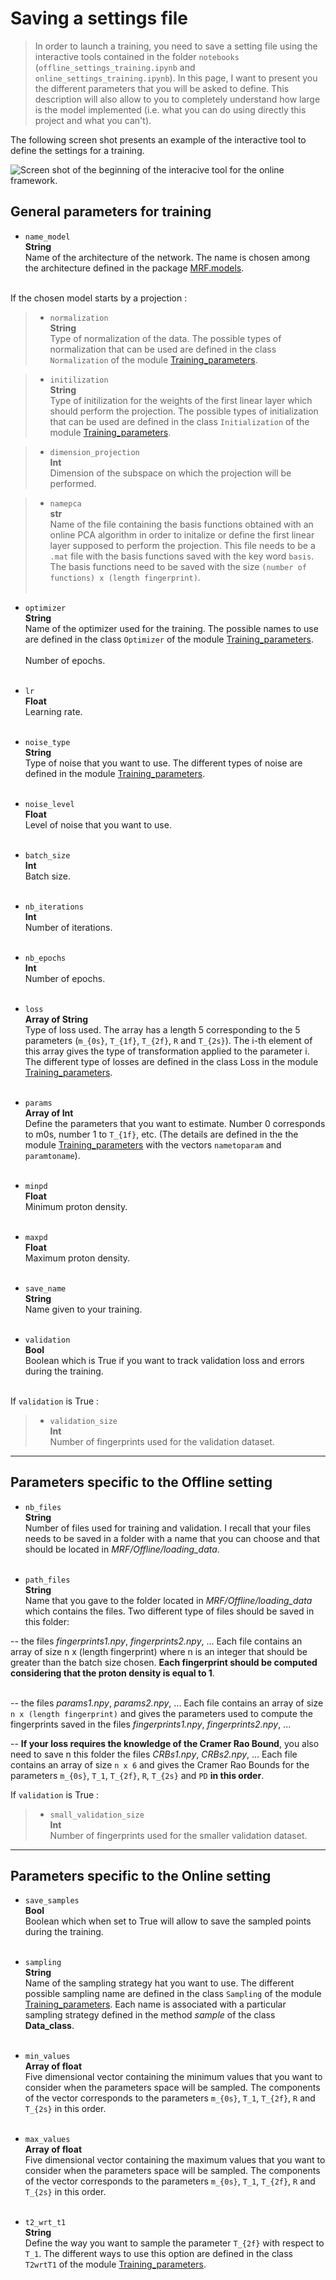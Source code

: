 # Saving a settings file

> In order to launch a training, you need to save a setting file using the interactive tools contained in the folder ``notebooks`` (`offline_settings_training.ipynb` and `online_settings_training.ipynb`). In this page, I want to present you the different parameters that you will be asked to define. This description will also allow to you to completely understand how large is the model implemented (i.e. what you can do using directly this project and what you can't).


The following screen shot presents an example of the interactive tool to define the settings for a training.

![Screen shot of the beginning of the interacive tool for the online framework.](../images/online-settings.png)

## General parameters for training

- `name_model` <br/>
**String**  <br/>
Name of the architecture of the network. The name is chosen among the architecture defined in the package [MRF.models](https://mrf.readthedocs.io/en/latest/autodocs/MRF.models.html). <br/> <br/>


If the chosen model starts by a projection :


> - `normalization` <br/>
**String**  <br/>
Type of normalization of the data. The possible types of normalization that can be used are defined in the class `Normalization` of the module [Training_parameters](https://mrf.readthedocs.io/en/latest/autodocs/MRF.html#module-MRF.Training_parameters). 


>- `initilization` <br/>
**String** <br/>
Type of initilization for the weights of the first linear layer which should perform the projection. The possible types of initialization that can be used are defined in the class `Initialization` of the module [Training_parameters](https://mrf.readthedocs.io/en/latest/autodocs/MRF.html#module-MRF.Training_parameters). 


> - `dimension_projection`  <br/>
**Int**  <br/>
Dimension of the subspace on which the projection will be performed.



>- `namepca` <br/>
**str**  <br/>
Name of the file containing the basis functions obtained with an online PCA algorithm in order to initalize or define the first linear layer supposed to perform the projection. This file needs to be a `.mat` file with the basis functions saved with the key word `basis`. 
The basis functions need to be saved with the size ``(number of functions) x (length fingerprint)``. <br/> <br/>


- `optimizer` <br/>
**String**  <br/>
Name of the optimizer used for the training. The possible names to use are defined in the class `Optimizer` of the module [Training_parameters](https://mrf.readthedocs.io/en/latest/autodocs/MRF.html#module-MRF.Training_parameters). <br/> <br/>
Number of epochs. <br/> <br/>

- `lr` <br/>
**Float**  <br/>
Learning rate. <br/> <br/>


- `noise_type` <br/>
**String**  <br/>
Type of noise that you want to use. The different types of noise are defined in the module [Training_parameters](https://mrf.readthedocs.io/en/latest/autodocs/MRF.html#module-MRF.Training_parameters). <br/> <br/>


- `noise_level` <br/>
**Float**  <br/>
Level of noise that you want to use. <br/> <br/>
 

- `batch_size` <br/>
**Int**  <br/>
Batch size. <br/> <br/>


- `nb_iterations` <br/>
**Int**  <br/>
Number of iterations. <br/> <br/>


- `nb_epochs` <br/>
**Int**  <br/>
Number of epochs. <br/> <br/>


- `loss` <br/>
**Array of String**  <br/>
Type of loss used. The array has a length 5 corresponding to the 5 parameters (`m_{0s}`, `T_{1f}`, `T_{2f}`, `R` and `T_{2s}`). The i-th element of this array gives the type of transformation applied to the parameter i. 
The different type of losses are defined in the class Loss in the module [Training_parameters](https://mrf.readthedocs.io/en/latest/autodocs/MRF.html#module-MRF.Training_parameters). <br/> <br/>



- `params` <br/>
**Array of Int**  <br/>
Define the parameters that you want to estimate. Number 0 corresponds to m0s, number 1 to `T_{1f}`, etc. (The details are defined in the the module [Training_parameters](https://mrf.readthedocs.io/en/latest/autodocs/MRF.html#module-MRF.Training_parameters) with the vectors `nametoparam` and `paramtoname`). <br/> <br/>


- `minpd` <br/>
**Float**  <br/>
Minimum proton density. <br/> <br/>


- `maxpd` <br/>
**Float**  <br/>
Maximum proton density. <br/> <br/>


- `save_name` <br/>
**String**  <br/>
Name given to your training. <br/> <br/>

- `validation` <br/>
**Bool**  <br/>
Boolean which is True if you want to track validation loss and errors during the training. <br/> <br/>


If `validation` is True :

> - `validation_size` <br/>
**Int**  <br/>
Number of fingerprints used for the validation dataset.



------

## Parameters specific to the **Offline** setting

- `nb_files` <br/>
**String**  <br/>
Number of files used for training and validation. I recall that your files needs to be saved in a folder with a name that you can choose and that should be located in *MRF/Offline/loading_data*. <br/> <br/>

- `path_files` <br/>
**String**  <br/>
Name that you gave to the folder located in *MRF/Offline/loading_data* which contains the files. Two different type of files should be saved in this folder:

-- the files *fingerprints1.npy*, *fingerprints2.npy*, ... Each file contains an array of size n x (length fingerprint) where n is an integer that should be greater than the batch size chosen. **Each fingerprint should be computed considering that the proton density is equal to 1**. <br/> <br/>

-- the files *params1.npy*, *params2.npy*, ... Each file contains an array of size ``n x (length fingerprint)`` and gives the parameters used to compute the fingerprints saved in the files *fingerprints1.npy*, *fingerprints2.npy*, ...

-- **If your loss requires the knowledge of the Cramer Rao Bound**, you also need to save n this folder the files *CRBs1.npy*, *CRBs2.npy*, ... Each file contains an array of size ``n x 6`` and gives the Cramer Rao Bounds for the parameters `m_{0s}`, `T_1`, `T_{2f}`, `R`, `T_{2s}` and `PD` **in this order**.

If `validation` is True :


> - `small_validation_size` <br/>
**Int**  <br/>
Number of fingerprints used for the smaller validation dataset.



------

## Parameters specific to the **Online** setting

- `save_samples` <br/>
**Bool**  <br/>
Boolean which when set to True will allow to save the sampled points during the training. <br/> <br/>

- `sampling` <br/>
**String**  <br/>
Name of the sampling strategy hat you want to use. The different possible sampling name are defined in the class `Sampling` of the module [Training_parameters](https://mrf.readthedocs.io/en/latest/autodocs/MRF.html#module-MRF.Training_parameters). Each name is associated with a particular sampling strategy defined in the method *sample* of the class **Data_class**. <br/> <br/>

- `min_values` <br/>
**Array of float**  <br/>
Five dimensional vector containing the minimum values that you want to consider when the parameters space will be sampled. The components of the vector corresponds to the parameters `m_{0s}`, `T_1`, `T_{2f}`, `R` and `T_{2s}` in this order. <br/> <br/>


- `max_values` <br/>
**Array of float**  <br/>
Five dimensional vector containing the maximum values that you want to consider when the parameters space will be sampled. The components of the vector corresponds to the parameters `m_{0s}`, `T_1`, `T_{2f}`, `R` and `T_{2s}` in this order. <br/> <br/>


- `t2_wrt_t1` <br/>
**String**  <br/>
Define the way you want to sample the parameter `T_{2f}` with respect to `T_1`. The different ways to use this option are defined in the class `T2wrtT1` of the module [Training_parameters](https://mrf.readthedocs.io/en/latest/autodocs/MRF.html#module-MRF.Training_parameters). <br/> <br/>


